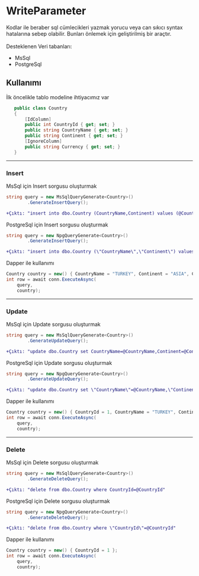 # WriteParameter
Kodlar ile beraber sql cümlecikleri yazmak yorucu veya can sıkıcı syntax hatalarına sebep olabilir. Bunları önlemek için geliştirilmiş bir araçtır.<br>
<br>
Desteklenen Veri tabanları:
<ul>
<li>MsSql</li>
<li>PostgreSql</li>
</ul>
<h2>Kullanımı</h2>
İlk öncelikle tablo modeline ihtiyacımız var

 ```csharp
    public class Country
    {
        [IdColumn]
        public int CountryId { get; set; }
        public string CountryName { get; set; }
        public string Continent { get; set; }
        [IgnoreColumn]
        public string Currency { get; set; }
    }
```
<hr>
<h3>Insert</h3>
MsSql için Insert sorgusu oluşturmak

```csharp
string query = new MsSqlQueryGenerate<Country>()
        .GenerateInsertQuery();
```
```diff
+Çıktı: "insert into dbo.Country (CountryName,Continent) values (@CountryName,@Continent)"
```
PostgreSql için Insert sorgusu oluşturmak

```csharp
string query = new NpgQueryGenerate<Country>()
        .GenerateInsertQuery();
```
```diff
+Çıktı: "insert into dbo.Country (\"CountryName\",\"Continent\") values (@CountryName,@Continent)"
```

Dapper ile kullanımı

```csharp
Country country = new() { CountryName = "TURKEY", Continent = "ASIA", Currency = "TRY" };
int row = await conn.ExecuteAsync(
    query,
    country);
```
<hr>

<h3>Update</h3>
MsSql için Update sorgusu oluşturmak

```csharp
string query = new MsSqlQueryGenerate<Country>()
        .GenerateUpdateQuery();
```
```diff
+Çıktı: "update dbo.Country set CountryName=@CountryName,Continent=@Continent where CountryId=@CountryId"
```
PostgreSql için Update sorgusu oluşturmak

```csharp
string query = new NpgQueryGenerate<Country>()
        .GenerateUpdateQuery();
```
```diff
+Çıktı: "update dbo.Country set \"CountryName\"=@CountryName,\"Continent\"=@Continent where \"CountryId\"=@CountryId"
```

Dapper ile kullanımı

```csharp
Country country = new() { CountryId = 1, CountryName = "TURKEY", Continent = "ASIA", Currency = "TRY" };
int row = await conn.ExecuteAsync(
    query,
    country);
```
<hr>

<h3>Delete</h3>
MsSql için Delete sorgusu oluşturmak

```csharp
string query = new MsSqlQueryGenerate<Country>()
        .GenerateDeleteQuery();
```
```diff
+Çıktı: "delete from dbo.Country where CountryId=@CountryId"
```
PostgreSql için Delete sorgusu oluşturmak

```csharp
string query = new NpgQueryGenerate<Country>()
        .GenerateDeleteQuery();
```
```diff
+Çıktı: "delete from dbo.Country where \"CountryId\"=@CountryId"
```

Dapper ile kullanımı

```csharp
Country country = new() { CountryId = 1 };
int row = await conn.ExecuteAsync(
    query,
    country);
```

